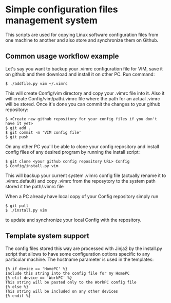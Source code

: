 # Simple configuration files management system

This scripts are used for copying Linux software configuration files from one machine to another and also store and synchronize them on Github.

## Common usage workflow example
Let's say you want to backup your .vimrc configuration file for VIM, save it on github and then download and install it on other PC. Run command:

    $ ./addfile.py vim ~/.vimrc

This will create Config/vim directory and copy your .vimrc file into it. Also it will create Config/vim/path/.vimrc file where the path for an actual .vimrc will be stored. Once it's done you can commit the changes to your github repository:

    $ <Create new github repository for your config files if you don't have it yet>
    $ git add .
    $ git commit -m 'VIM config file'
    $ git push

On any other PC you'll be able to clone your config repository and install config files of any desired program by running the install script:

    $ git clone <your github config repository URL> Config
    $ Config/install.py vim

This will backup your current system .vimrc config file (actually rename it to .vimrc.default) and copy .vimrc from the reposytory to the system path stored it the path/.vimrc file

When a PC already have local copy of your Config repository simply run

    $ git pull 
    $ ./install.py vim 

to update and synchronize your local Config with the repository.

## Template system support

The config files stored this way are processed with Jinja2 by the install.py script that allows to have some configuration options specific to any particular machine. The hostname parameter is used in the templates:

    {% if device == 'HomePC' %}
    Include this string into the config file for my HomePC
    {% elif device == 'WorkPC' %}
    This string will be pasted only to the WorkPC config file
    {% else %}
    This string will be included on any other devices
    {% endif %}
